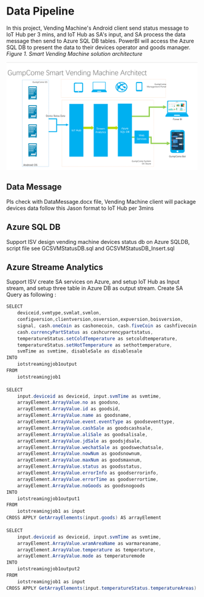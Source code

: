 # Data Pipeline

In this project, Vending Machine's Android client send status message to IoT Hub per 3 mins, and IoT Hub as SA's input, and SA process the data message then send to Azure SQL DB tables. PowerBI will access the Azure SQL DB to present the data to their devices operator and goods manager. 
*Figure 1. Smart Vending Machine solution architecture*

![Smart Vending Machine solution architecture](/Images/GumpCome_010.PNG)


## Data Message
Pls check with DataMessage.docx file, Vending Machine client will package devices data follow this Jason format to IoT Hub per 3mins

## Azure SQL DB
Support ISV design vending machine devices status db on Azure SQLDB, script file see GCSVMStatusDB.sql and GCSVMStatusDB_Insert.sql

## Azure Streame Analytics 
Support ISV create SA services on Azure, and setup IoT Hub as Input stream, and setup three table in Azure DB as output stream. Create SA Query as following :
```java
SELECT
    deviceid,svmtype,svmlat,svmlon,
    configversion,clientversion,osversion,expversion,boisversion,
    signal, cash.oneCoin as cashonecoin, cash.fiveCoin as cashfivecoin, 
    cash.currencyPartStatus as cashcurrencypartstatus, 
    temperatureStatus.setColdTemperature as setcoldtemperature, 
    temperatureStatus.setHotTemperature as sethottemperature, 
    svmTime as svmtime, disableSale as disablesale
INTO
    iotstreamingjob1output
FROM
    iotstreamingjob1
    
SELECT
    input.deviceid as deviceid, input.svmTime as svmtime,
    arrayElement.ArrayValue.no as goodsno,
    arrayElement.ArrayValue.id as goodsid,
    arrayElement.ArrayValue.name as goodsname,
    arrayElement.ArrayValue.event.eventType as goodseventtype,
    arrayElement.ArrayValue.cashSale as goodscashsale,
    arrayElement.ArrayValue.aliSale as goodsalisale,
    arrayElement.ArrayValue.jdSale as goodsjdsale,
    arrayElement.ArrayValue.wechatSale as goodswechatsale,
    arrayElement.ArrayValue.nowNum as goodsnownum,
    arrayElement.ArrayValue.maxNum as goodsmaxnum,
    arrayElement.ArrayValue.status as goodsstatus,
    arrayElement.ArrayValue.errorInfo as goodserrorinfo,
    arrayElement.ArrayValue.errorTime as goodserrortime,
    arrayElement.ArrayValue.noGoods as goodsnogoods
INTO
    iotstreamingjob1output1
FROM
    iotstreamingjob1 as input
CROSS APPLY GetArrayElements(input.goods) AS arrayElement

SELECT
    input.deviceid as deviceid, input.svmTime as svmtime,
    arrayElement.ArrayValue.wramAreaName as warmareaname,
    arrayElement.ArrayValue.temperature as temperature,
    arrayElement.ArrayValue.mode as temperaturemode
INTO
    iotstreamingjob1output2
FROM
    iotstreamingjob1 as input
CROSS APPLY GetArrayElements(input.temperatureStatus.temperatureAreas) AS arrayElement
```
